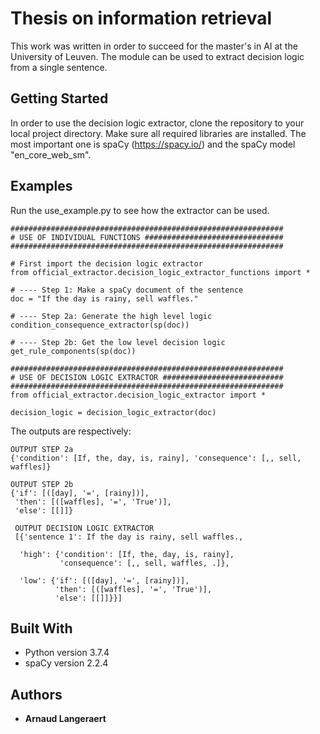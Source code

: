 # Thesis on information retrieval

This work was written in order to succeed for the master's in AI at the University of Leuven. The module can be used to extract decision logic from a single sentence.

## Getting Started

In order to use the decision logic extractor, clone the repository to your local project directory. Make sure all required libraries are installed. The most important one is spaCy (https://spacy.io/) and the spaCy model "en_core_web_sm".

## Examples
Run the use_example.py to see how the extractor can be used.

```
#############################################################
# USE OF INDIVIDUAL FUNCTIONS ###############################
#############################################################

# First import the decision logic extractor
from official_extractor.decision_logic_extractor_functions import *

# ---- Step 1: Make a spaCy document of the sentence
doc = "If the day is rainy, sell waffles."

# ---- Step 2a: Generate the high level logic
condition_consequence_extractor(sp(doc))

# ---- Step 2b: Get the low level decision logic
get_rule_components(sp(doc))

#############################################################
# USE OF DECISION LOGIC EXTRACTOR ###########################
#############################################################
from official_extractor.decision_logic_extractor import *

decision_logic = decision_logic_extractor(doc)
```

The outputs are respectively:

```
OUTPUT STEP 2a
{'condition': [If, the, day, is, rainy], 'consequence': [,, sell, waffles]}

OUTPUT STEP 2b
{'if': [([day], '=', [rainy])],
 'then': [([waffles], '=', 'True')],
 'else': [[]]}

 OUTPUT DECISION LOGIC EXTRACTOR
 [{'sentence 1': If the day is rainy, sell waffles.,

  'high': {'condition': [If, the, day, is, rainy],
           'consequence': [,, sell, waffles, .]},

  'low': {'if': [([day], '=', [rainy])],
          'then': [([waffles], '=', 'True')],
          'else': [[]]}}]

```

## Built With

* Python version 3.7.4
* spaCy version 2.2.4

## Authors

* **Arnaud Langeraert**
